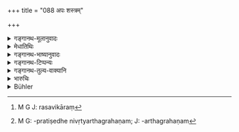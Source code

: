 +++
title = "088 अपः शस्त्रम्"

+++

<details><summary>गङ्गानथ-मूलानुवादः</summary>

Water, weapons, poison, meat, soma and all kinds of perfume; milk, honey, curds, butter, oil, honey-wax, sugar and kuśa-grass.—(88)
</details>

<details><summary>मेधातिथिः</summary>

**शस्त्रं** खड्गपाशादि । **गन्धास्** तगरोशीरचन्दनादयो द्रव्यविशेषाः । रसशब्दवद् एतद् व्याक्येयम् । **क्षीरं** सविकारं[^१८०] स्मृत्यन्तरप्रसिद्धम् (च्ड़्। ग्ध् ७.११) । अतो मस्तुकिलाटोदश्विदादीन्य् अपि न विक्रेयानि । **दधिघृत**ग्रहणं प्राधान्याद् उपात्तम् । **मधु** मधूच्छिष्टम् एकदेशलोपाद् देवदत्तो दत्त इतिवत् । स्मृत्यन्तरे हि तत् प्रतिषिद्धम् । इह च **क्षौद्र**शब्देन सारघस्य निषिद्धत्वात्, माध्वीकस्य च मद्यग्रहणेनोत्तरत्र प्रतिषेधात् । 


[^१८०]:
     M G J: rasavikāraṃ

- <u>अन्ये</u> तु माध्वीकस्यैवाप्राप्तमद्यावस्थस्य प्रतिषेधार्थं मधुशब्दं वर्णयन्ति । 

- <u>तद् अयुक्तम्</u> । नायं निष्पीडितमृद्विकारसवचनः । किं तर्हि, मद्यरूपतयैव वर्तते । "उभौ मध्वासवक्षीबौ" (म्भ् ५.५८.५) इति प्रयोगदर्शनात्, क्षीबता मद्यकृतैव । गुडस्य रसत्वप्रतिषेधनिवृत्यर्थं ग्रहणम्[^१८१] । 


[^१८१]:
     M G: -pratiṣedhe nivṛtyarthagrahaṇam; J: -arthagrahaṇam

- <u>अन्ये</u> तु खण्डमत्स्यण्डिकादीनाम् अनुज्ञानार्थं व्याचक्षते ॥ १०.८८ ॥
</details>

<details><summary>गङ्गानथ-भाष्यानुवादः</summary>

‘*Weapons*’—Swords, nooses and so forth.

‘*Perfume*.’— Such special fragrant substances as the ‘*Tagara*,’ the ‘*Uśīra*’, *Sandalwood* and so forth; the term ‘*gandha*’ being explained in the same manner as the word ‘*rasa*’ above.

‘*Milk*’—Everything made of milk, as described in other ‘*Smṛti texts*’ such as sour cream, whey, co-agulated milk and so forth;—all these should not be sold. ‘*Curd*’ and ‘*butter*’ have been mentioned separately with a view to indicate the special importance of these among all milk—products.

‘*Madhu*’ stands for ‘*madhūcchiṣṭa*’ bees-wax,—the part (‘*madhu*’) standing for the whole ‘*madhūcchiṣṭa*.’ Just as ‘*deva*’ is generally used for ‘*devadatta*.’ That this is so follows from the fact that it is the selling of the ‘*bees-wax*’ that is expressly forbidden in another
*Smṛti*; and as for *honey* (Madhu) itself, it is forbidden in the
present text by the special name ‘*Kṣaudra*’,—the *grape-juice* (which also is called ‘*kṣaudra*,’ being expressly forbidden in a later verse under the name ‘*madya*.’

Others however explain the term ‘*madhu*’ in the present verse as standing for *grape-juice* before fermentation has set in and it has become ‘*wine*,’ ‘*madya*.’

This however is not right. Because the word ‘*madhu*’ is not denotative of the freshly extracted *grape-juice*; in fact it always stands for it in the form of wine; as we find in such passages as ‘*Ubhau madhvāsavakṣibau*,’ where intoxication is spoken of as brought about by ‘*madhu*,’ and it is only *wine* that brings about intoxication.

‘*Sugar*’.—This has been mentioned with a view to show that the prohibition of this could not come under that of “*r* *asa*’ (under 86). Others however explain that this has been added with a view to imply that the selling of things made of sugar—such as sweetmeats—is permitted.—(88)
</details>

<details><summary>गङ्गानथ-टिप्पन्यः</summary>

The second half of this verse is quoted in *Mitākṣarā* (3.38), which adds the following notes:—‘*Dadhi* and *kṣīra*’ stand for all preparations of milk and curd; ‘*ghṛtam*’ for all oily substances;—in
*Madanapārijāta* (p. 232), which adds that ‘*kṣaudram*’ stands for
*bees-wax*, honey itself being mentioned separately (‘*madhu*’);—and in
*Saṃskāramayūkha* (p. 123).
</details>

<details><summary>गङ्गानथ-तुल्य-वाक्यानि</summary>

**(verses 10.85-93)  
**

See Comparative notes for [Verse 10.85].
</details>

<details><summary>भारुचिः</summary>

**क्षीरदधिघृत**ग्रहणम् इह सर्वक्षीरविकारप्रदर्शनार्थम् । एवं च मस्तुकिलाटादीन्य् अप्य् अविक्रेयाणि । क्षीऋआदीणां च प्राधान्यात् ग्रहणं प्रदर्शनाथं (?) युक्तम्, न तु परिसंख्यार्थम् । स्मृत्यन्तरे चोक्तम्- "क्षीरं सविकारम्" इति । रसशब्देन गुऌअम् [अपि] निषिद्धं पूर्वश्लोके तत इह गुऌअग्रहणं नित्यार्थम् । एवं चेतररसानां विकल्पेन प्रतिषेधः । अथ तु रसशब्देन गुऌओ न गृह्यते । तत एष रसानां विकल्पो नास्ति । एतेन मधु [व्याख्यातम्] ॥ १०.८८ ॥
</details>

<details><summary>Bühler</summary>

088	Water, weapons, poison, meat, Soma, and perfumes of all kinds, fresh milk, honey, sour milk, clarified butter, oil, wax, sugar, Kusa-grass;
</details>
